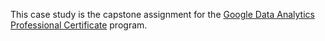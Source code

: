 This case study is the capstone assignment for the [Google Data Analytics Professional Certificate](https://www.coursera.org/professional-certificates/google-data-analytics) program.